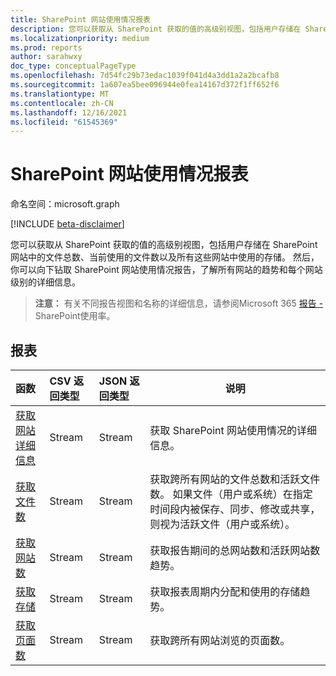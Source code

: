 ```yaml
---
title: SharePoint 网站使用情况报表
description: 您可以获取从 SharePoint 获取的值的高级别视图，包括用户存储在 SharePoint 网站中的文件总数、当前使用的文件数以及所有这些网站中使用的存储。 然后，你可以向下钻取 SharePoint 网站使用情况报告，了解所有网站的趋势和每个网站级别的详细信息。
ms.localizationpriority: medium
ms.prod: reports
author: sarahwxy
doc_type: conceptualPageType
ms.openlocfilehash: 7d54fc29b73edac1039f041d4a3dd1a2a2bcafb8
ms.sourcegitcommit: 1a607ea5bee096944e0fea14167d372f1ff652f6
ms.translationtype: MT
ms.contentlocale: zh-CN
ms.lasthandoff: 12/16/2021
ms.locfileid: "61545369"
---
```

# <a name="sharepoint-site-usage-reports"></a>SharePoint 网站使用情况报表

命名空间：microsoft.graph

[!INCLUDE [beta-disclaimer](../../includes/beta-disclaimer.md)]

您可以获取从 SharePoint 获取的值的高级别视图，包括用户存储在 SharePoint 网站中的文件总数、当前使用的文件数以及所有这些网站中使用的存储。 然后，你可以向下钻取 SharePoint 网站使用情况报告，了解所有网站的趋势和每个网站级别的详细信息。

> **注意：** 有关不同报告视图和名称的详细信息，请参阅Microsoft 365 [报告 -](https://support.office.com/client/SharePoint-site-usage-4ecfb843-e5d5-464d-8bf6-7ed512a9b213)SharePoint使用率。

## <a name="reports"></a>报表

| 函数                                                     | CSV 返回类型 | JSON 返回类型 | 说明                                                  |
| :----------------------------------------------------------- | :-------------- | :--------------- | ------------------------------------------------------------ |
| [获取网站详细信息](../api/reportroot-getsharepointsiteusagedetail.md) | Stream          | Stream           | 获取 SharePoint 网站使用情况的详细信息。                     |
| [获取文件数](../api/reportroot-getsharepointsiteusagefilecounts.md) | Stream          | Stream           | 获取跨所有网站的文件总数和活跃文件数。 如果文件（用户或系统）在指定时间段内被保存、同步、修改或共享，则视为活跃文件（用户或系统）。 |
| [获取网站数](../api/reportroot-getsharepointsiteusagesitecounts.md) | Stream          | Stream           | 获取报告期间的总网站数和活跃网站数趋势。 |
| [获取存储](../api/reportroot-getsharepointsiteusagestorage.md) | Stream          | Stream           | 获取报表周期内分配和使用的存储趋势。 |
| [获取页面数](../api/reportroot-getsharepointsiteusagepages.md) | Stream          | Stream           | 获取跨所有网站浏览的页面数。             |



